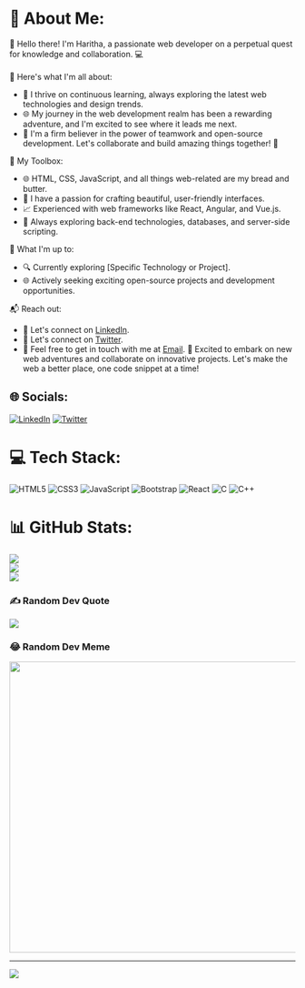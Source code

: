 # 💫 About Me:
👋 Hello there! I'm Haritha, a passionate web developer on a perpetual quest for knowledge and collaboration. 💻<br><br>
🌟 Here's what I'm all about:
- 🚀 I thrive on continuous learning, always exploring the latest web technologies and design trends.
- 🌐 My journey in the web development realm has been a rewarding adventure, and I'm excited to see where it leads me next.
- 👥 I'm a firm believer in the power of teamwork and open-source development. Let's collaborate and build amazing things together! 🤝

🔧 My Toolbox:
- 🌐 HTML, CSS, JavaScript, and all things web-related are my bread and butter.
- 🎨 I have a passion for crafting beautiful, user-friendly interfaces.
- 📈 Experienced with web frameworks like React, Angular, and Vue.js.
- 🚀 Always exploring back-end technologies, databases, and server-side scripting.

🌟 What I'm up to:
- 🔍 Currently exploring [Specific Technology or Project].
- 🌐 Actively seeking exciting open-source projects and development opportunities.

📬 Reach out:
- 💼 Let's connect on [LinkedIn](https://www.linkedin.com/in/uppara-haritha-149021211).
- 💼 Let's connect on [Twitter](https://twitter.com/https://twitter.com/HarithaUppara).
- 📧 Feel free to get in touch with me at [Email](mailto:upparaharitha2001@gmail.com).
🚀 Excited to embark on new web adventures and collaborate on innovative projects. Let's make the web a better place, one code snippet at a time!


## 🌐 Socials:
[![LinkedIn](https://img.shields.io/badge/LinkedIn-%230077B5.svg?logo=linkedin&logoColor=white)](https://linkedin.com/in/https://www.linkedin.com/in/uppara-haritha-149021211) [![Twitter](https://img.shields.io/badge/Twitter-%231DA1F2.svg?logo=Twitter&logoColor=white)](https://twitter.com/https://twitter.com/HarithaUppara) 

# 💻 Tech Stack:
![HTML5](https://img.shields.io/badge/html5-%23E34F26.svg?style=for-the-badge&logo=html5&logoColor=white) ![CSS3](https://img.shields.io/badge/css3-%231572B6.svg?style=for-the-badge&logo=css3&logoColor=white) ![JavaScript](https://img.shields.io/badge/javascript-%23323330.svg?style=for-the-badge&logo=javascript&logoColor=%23F7DF1E) ![Bootstrap](https://img.shields.io/badge/bootstrap-%23563D7C.svg?style=for-the-badge&logo=bootstrap&logoColor=white) ![React](https://img.shields.io/badge/react-%2320232a.svg?style=for-the-badge&logo=react&logoColor=%2361DAFB) ![C](https://img.shields.io/badge/c-%2300599C.svg?style=for-the-badge&logo=c&logoColor=white) ![C++](https://img.shields.io/badge/c++-%2300599C.svg?style=for-the-badge&logo=c%2B%2B&logoColor=white)
# 📊 GitHub Stats:
![](https://github-readme-stats.vercel.app/api?username=haritha-721&theme=radical&hide_border=true&include_all_commits=false&count_private=false)<br/>
![](https://github-readme-streak-stats.herokuapp.com/?user=haritha-721&theme=radical&hide_border=true)<br/>
![](https://github-readme-stats.vercel.app/api/top-langs/?username=haritha-721&theme=radical&hide_border=true&include_all_commits=false&count_private=false&layout=compact)

### ✍️ Random Dev Quote
![](https://quotes-github-readme.vercel.app/api?type=horizontal&theme=radical)

### 😂 Random Dev Meme
<img src="https://rm.up.railway.app/" width="512px"/>

---
[![](https://visitcount.itsvg.in/api?id=haritha-721&icon=0&color=0)](https://visitcount.itsvg.in)

<!-- Proudly created with GPRM ( https://gprm.itsvg.in ) -->
